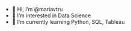 - 👋 Hi, I’m @mariavtru
- 👀 I’m interested in Data Science 
- 🌱 I’m currently learning Python, SQL, Tableau


<!---
mariavtru/mariavtru is a ✨ special ✨ repository because its `README.md` (this file) appears on your GitHub profile.
You can click the Preview link to take a look at your changes.
--->
